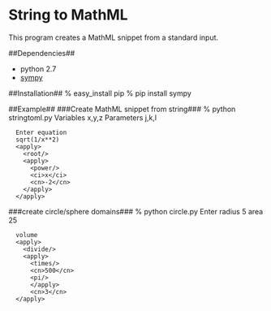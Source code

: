 String to MathML
=================
This program creates a MathML snippet from a standard input.

##Dependencies##
+ python 2.7
+ [sympy](http://docs.sympy.org/dev/index.html "sympy")

##Installation##
    % easy_install pip
    % pip install sympy

##Example##
###Create MathML snippet from string###
    % python stringtoml.py
      Variables x,y,z
      Parameters j,k,l

      Enter equation
      sqrt(1/x**2)
      <apply>
        <root/>
        <apply>
          <power/>
          <ci>x</ci>
          <cn>-2</cn>
        </apply>
      </apply>

###create circle/sphere domains###
    % python circle.py
      Enter radius
      5
      area
      <apply>
        <times/>
        <cn>25</cn>
        <pi/>
      </apply>

      volume
      <apply>
        <divide/>
        <apply>
          <times/>
          <cn>500</cn>
          <pi/>
          </apply>
          <cn>3</cn>
      </apply>
